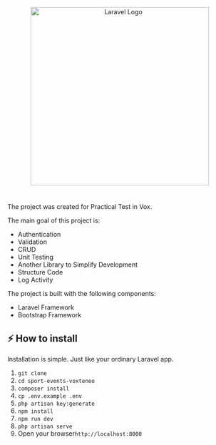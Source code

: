 <p align="center"><a href="https://laravel.com" target="_blank"><img src="https://raw.githubusercontent.com/laravel/art/master/logo-lockup/5%20SVG/2%20CMYK/1%20Full%20Color/laravel-logolockup-cmyk-red.svg" width="400" alt="Laravel Logo"></a></p>

# 

The project was created for Practical Test in Vox.

The main goal of this project is:

- Authentication
- Validation
- CRUD
- Unit Testing
- Another Library to Simplify Development
- Structure Code
- Log Activity

The project is built with the following components:

- Laravel Framework
- Bootstrap Framework

## ⚡️ How to install

Installation is simple. Just like your ordinary Laravel app.

1. `git clone`
2. `cd sport-events-voxteneo`
3. `composer install`
4. `cp .env.example .env`
5. `php artisan key:generate`   
6. `npm install`
7. `npm run dev`
8. `php artisan serve`
8. Open your browser`http://localhost:8000`
